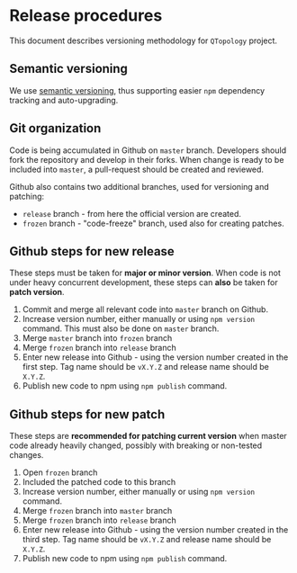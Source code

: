 # Release procedures

This document describes versioning methodology for `QTopology` project.

## Semantic versioning

We use [semantic versioning](https://docs.npmjs.com/getting-started/semantic-versioning), thus supporting easier `npm` dependency tracking and auto-upgrading.

## Git organization

Code is being accumulated in Github on `master` branch. Developers should fork the repository and develop in their forks. When change is ready to be included into `master`, a pull-request should be created and reviewed.

Github also contains two additional branches, used for versioning and patching:

- `release` branch - from here the official version are created.
- `frozen` branch - "code-freeze" branch, used also for creating patches.

## Github steps for new release

These steps must be taken for **major or minor version**. When code is not under heavy concurrent development, these steps can **also** be taken for **patch version**.

1. Commit and merge all relevant code into `master` branch on Github.
1. Increase version number, either manually or using `npm version` command. This must also  be done on `master` branch.
1. Merge `master` branch into `frozen` branch
1. Merge `frozen` branch into `release` branch
1. Enter new release into Github - using the version number created in the first step. Tag name should be `vX.Y.Z` and release name should be `X.Y.Z`.
1. Publish new code to npm using `npm publish` command.

## Github steps for new patch

These steps are **recommended for patching current version** when master code already heavily changed, possibly with breaking or non-tested changes.

1. Open `frozen` branch
1. Included the patched code to this branch
1. Increase version number, either manually or using `npm version` command.
1. Merge `frozen` branch into `master` branch
1. Merge `frozen` branch into `release` branch
1. Enter new release into Github - using the version number created in the third step. Tag name should be `vX.Y.Z` and release name should be `X.Y.Z`.
1. Publish new code to npm using `npm publish` command.
